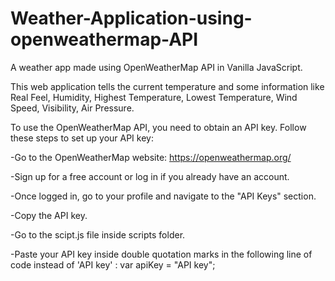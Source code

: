 # Weather-Application-using-openweathermap-API
A weather app made using OpenWeatherMap API in Vanilla JavaScript.



This web application tells the current temperature and some information like Real Feel, Humidity, Highest Temperature, Lowest Temperature, Wind Speed, Visibility, Air Pressure.



To use the OpenWeatherMap API, you need to obtain an API key. Follow these steps to set up your API key:

-Go to the OpenWeatherMap website: https://openweathermap.org/

-Sign up for a free account or log in if you already have an account.

-Once logged in, go to your profile and navigate to the "API Keys" section.

-Copy the API key.

-Go to the scipt.js file inside scripts folder.

-Paste your API key inside double quotation marks in the following line of code instead of 'API key' :
 var apiKey = "API key";
